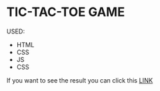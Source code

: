 # TIC-TAC-TOE GAME 
USED: 
- HTML
- CSS
- JS
- CSS

If you want to see the result you can click this [LINK](https://deduvoevali.github.io/Tic-Tac-Toe/)
